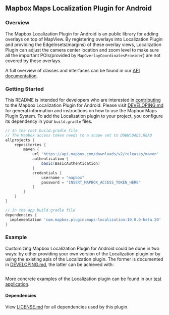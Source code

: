 ## Mapbox Maps Localization Plugin for Android

### Overview

The Mapbox Localization Plugin for Android is an public library for adding overlays on top of MapView. By registering overlays into Localization Plugin and providing the EdgeInsets(margins) of these overlay views, Localization Plugin can adjust the camera center location and zoom level to make sure all the important POIs(provided by `MapOverlayCoordinatesProvider`) are not covered by these overlays.

A full overview of classes and interfaces can be found in our [API documentation](https://docs.mapbox.com/android/beta/maps/guides/).

### Getting Started

This README is intended for developers who are interested in [contributing](https://github.com/mapbox/mapbox-maps-android/blob/master/CONTRIBUTING.md) to the Mapbox Localization Plugin for Android. Please visit [DEVELOPING.md](https://github.com/mapbox/mapbox-maps-android/blob/master/DEVELOPING.md) for general information and instructions on how to use the Mapbox Maps Plugin System. To add the Localization plugin to your project, you configure its dependency in your `build.gradle` files.

```groovy
// In the root build.gradle file
// The Mapbox access token needs to a scope set to DOWNLOADS:READ
allprojects {
    repositories {
        maven {
            url 'https://api.mapbox.com/downloads/v2/releases/maven'
            authentication {
                basic(BasicAuthentication)
            }
            credentials {
                username = "mapbox"
                password = "INSERT_MAPBOX_ACCESS_TOKEN_HERE"
            }
        }
    }
}

// In the app build.gradle file
dependencies {
  implementation 'com.mapbox.plugin:maps-localization:10.0.0-beta.20'
}
```

### Example

Customizing Mapbox Localization Plugin for Android could be done in two ways: by either providing your own version of the Localization plugin or by using the existing apis of the Localization plugin. The former is documented in [DEVELOPING.md](https://github.com/mapbox/mapbox-maps-android/blob/master/DEVELOPING.md), the latter can be achieved with:

```kotlin

```

More concrete examples of the Localization plugin can be found in our [test application](https://github.com/mapbox/mapbox-maps-android/tree/master/app/src/main/java/com/mapbox/maps/testapp).

#### Dependencies

View [LICENSE.md](LICENSE.md) for all dependencies used by this plugin.
